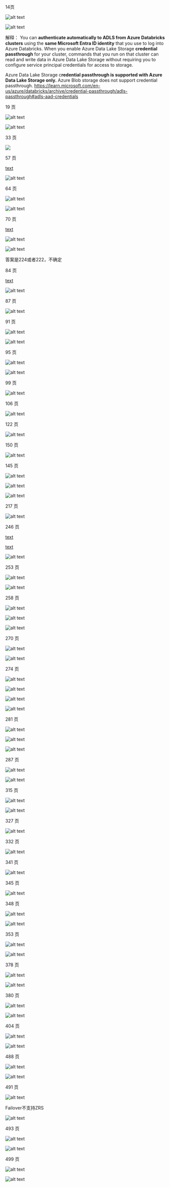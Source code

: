 14页

![alt text](image.png)

![alt text](image-1.png)

解释：
You can **authenticate automatically to ADLS from Azure Databricks clusters** using the **same Microsoft Entra ID identity** that you use to log into Azure Databricks. When you enable Azure Data Lake Storage **credential passthrough** for your cluster, commands that you run on that cluster can read and write data in Azure Data Lake Storage without requiring you to configure service principal credentials for access to storage.

Azure Data Lake Storage c**redential passthrough is supported with Azure Data Lake Storage only.** Azure Blob storage does not support credential passthrough.
https://learn.microsoft.com/en-us/azure/databricks/archive/credential-passthrough/adls-passthrough#adls-aad-credentials


19 页

![alt text](image-2.png)

![alt text](image-3.png)

33 页

![ ](image-4.png)

57 页

[text](../Lab/Azure_API_management.md)

![alt text](image-5.png)

64 页

![alt text](image-6.png)

![alt text](image-7.png)

70 页

[text](../Lab/Azure_Blueprint.md)

![alt text](image-8.png)

![alt text](image-9.png)

答案是224或者222，不确定

84 页

[text](../Lab/dynamic_data_masking.md)

![alt text](image-10.png)

87 页

![alt text](image-11.png)

91 页

![alt text](image-12.png)

![alt text](image-13.png)

95 页

![alt text](image-15.png)

![alt text](image-14.png)

99 页

![alt text](image-16.png)

106 页

![alt text](image-17.png)

122 页

![alt text](image-18.png)

150 页

![alt text](image-22.png)

145 页

![alt text](image-19.png)

![alt text](image-20.png)

![alt text](image-21.png)

217 页

![alt text](image-23.png)

246 页

[text](../Lab/Azure_import_export_job.md)

[text](../../Storage/Azure_DataFactory.md)

![alt text](image-24.png)

253 页

![alt text](image-25.png)

![alt text](image-26.png)

258 页

![alt text](image-27.png)

![alt text](image-28.png)

![alt text](image-29.png)

270 页

![alt text](image-30.png)

![alt text](image-31.png)


274 页

![alt text](image-32.png)

![alt text](image-33.png)

![alt text](image-34.png)

![alt text](image-35.png)

281 页

![alt text](image-36.png)

![alt text](image-37.png)

![alt text](image-38.png)

287 页

![alt text](image-39.png)

![alt text](image-40.png)

315 页

![alt text](image-41.png)

![alt text](image-42.png)

327 页

![alt text](image-44.png)

332 页

![alt text](image-45.png)

341 页

![alt text](image-46.png)

345 页

![alt text](image-47.png)

348 页

![alt text](image-48.png)

![alt text](image-49.png)

353 页

![alt text](image-50.png)

![alt text](image-51.png)

378 页

![alt text](image-52.png)

![alt text](image-53.png)

380 页

![alt text](image-55.png)

![alt text](image-56.png)

404 页

![alt text](image-57.png)

![alt text](image-58.png)

488 页

![alt text](image-59.png)

![alt text](image-60.png)

491 页

![alt text](image-61.png)

Failover不支持ZRS

![alt text](image-62.png)

493 页

![alt text](image-63.png)

![alt text](image-64.png)

499 页

![alt text](image-65.png)

![alt text](image-66.png)
